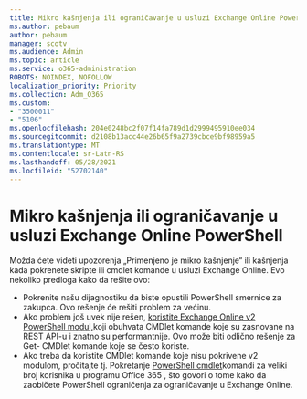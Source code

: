```yaml
---
title: Mikro kašnjenja ili ograničavanje u usluzi Exchange Online PowerShell
ms.author: pebaum
author: pebaum
manager: scotv
ms.audience: Admin
ms.topic: article
ms.service: o365-administration
ROBOTS: NOINDEX, NOFOLLOW
localization_priority: Priority
ms.collection: Adm_O365
ms.custom:
- "3500011"
- "5106"
ms.openlocfilehash: 204e0248bc2f07f14fa789d1d2999495910ee034
ms.sourcegitcommit: d2108b13acc44e26b65f9a2739cbce9bf98959a5
ms.translationtype: MT
ms.contentlocale: sr-Latn-RS
ms.lasthandoff: 05/28/2021
ms.locfileid: "52702140"
---
```

# <a name="micro-delays-or-throttling-in-exchange-online-powershell"></a>Mikro kašnjenja ili ograničavanje u usluzi Exchange Online PowerShell

Možda ćete videti upozorenja „Primenjeno je mikro kašnjenje“ ili kašnjenja kada pokrenete skripte ili cmdlet komande u usluzi Exchange Online. Evo nekoliko predloga kako da rešite ovo:

- Pokrenite našu dijagnostiku da biste opustili PowerShell smernice za zakupca. Ovo rešenje će rešiti problem za većinu.
- Ako problem još uvek nije rešen, [koristite Exchange Online v2 PowerShell modul,](/powershell/exchange/exchange-online/exchange-online-powershell-v2/exchange-online-powershell-v2?view=exchange-ps&preserve-view=true)koji obuhvata CMDlet komande koje su zasnovane na REST API-u i znatno su performantnije. Ovo može biti odlično rešenje za Get- CMDlet komande koje se često koriste.
- Ako treba da koristite CMDlet komande koje nisu pokrivene v2 modulom, pročitajte tj. Pokretanje [PowerShell cmdlet](https://techcommunity.microsoft.com/t5/exchange-team-blog/updated-running-powershell-cmdlets-for-large-numbers-of-users-in/ba-p/1000628#)komandi za veliki broj korisnika u programu Office 365 , što govori o tome kako da zaobičete PowerShell ograničenja za ograničavanje u Exchange Online.
